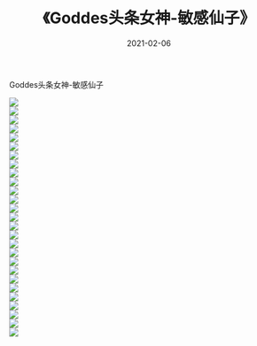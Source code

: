 ﻿---
layout: post
title:  《Goddes头条女神-敏感仙子》
date:   2021-02-06
img: http://img.660000.xyz/Sharelink/网络美图/2021/Goddes头条女神-敏感仙子/000.jpg
categories: [美女, 清纯, 唯美]
---

Goddes头条女神-敏感仙子

  ![](http://img.660000.xyz/Sharelink/网络美图/2021/Goddes头条女神-敏感仙子/001.jpg) <br> ![](http://img.660000.xyz/Sharelink/网络美图/2021/Goddes头条女神-敏感仙子/002.jpg) <br> ![](http://img.660000.xyz/Sharelink/网络美图/2021/Goddes头条女神-敏感仙子/003.jpg) <br> ![](http://img.660000.xyz/Sharelink/网络美图/2021/Goddes头条女神-敏感仙子/004.jpg) <br> ![](http://img.660000.xyz/Sharelink/网络美图/2021/Goddes头条女神-敏感仙子/005.jpg) <br> ![](http://img.660000.xyz/Sharelink/网络美图/2021/Goddes头条女神-敏感仙子/006.jpg) <br> ![](http://img.660000.xyz/Sharelink/网络美图/2021/Goddes头条女神-敏感仙子/007.jpg) <br> ![](http://img.660000.xyz/Sharelink/网络美图/2021/Goddes头条女神-敏感仙子/008.jpg) <br> ![](http://img.660000.xyz/Sharelink/网络美图/2021/Goddes头条女神-敏感仙子/009.jpg) <br> ![](http://img.660000.xyz/Sharelink/网络美图/2021/Goddes头条女神-敏感仙子/010.jpg) <br> ![](http://img.660000.xyz/Sharelink/网络美图/2021/Goddes头条女神-敏感仙子/011.jpg) <br> ![](http://img.660000.xyz/Sharelink/网络美图/2021/Goddes头条女神-敏感仙子/012.jpg) <br> ![](http://img.660000.xyz/Sharelink/网络美图/2021/Goddes头条女神-敏感仙子/013.jpg) <br> ![](http://img.660000.xyz/Sharelink/网络美图/2021/Goddes头条女神-敏感仙子/014.jpg) <br> ![](http://img.660000.xyz/Sharelink/网络美图/2021/Goddes头条女神-敏感仙子/015.jpg) <br> ![](http://img.660000.xyz/Sharelink/网络美图/2021/Goddes头条女神-敏感仙子/016.jpg) <br> ![](http://img.660000.xyz/Sharelink/网络美图/2021/Goddes头条女神-敏感仙子/017.jpg) <br> ![](http://img.660000.xyz/Sharelink/网络美图/2021/Goddes头条女神-敏感仙子/018.jpg) <br> ![](http://img.660000.xyz/Sharelink/网络美图/2021/Goddes头条女神-敏感仙子/019.jpg) <br> ![](http://img.660000.xyz/Sharelink/网络美图/2021/Goddes头条女神-敏感仙子/020.jpg) <br> ![](http://img.660000.xyz/Sharelink/网络美图/2021/Goddes头条女神-敏感仙子/021.jpg) <br> ![](http://img.660000.xyz/Sharelink/网络美图/2021/Goddes头条女神-敏感仙子/022.jpg) <br> ![](http://img.660000.xyz/Sharelink/网络美图/2021/Goddes头条女神-敏感仙子/023.jpg) <br> ![](http://img.660000.xyz/Sharelink/网络美图/2021/Goddes头条女神-敏感仙子/024.jpg) <br> ![](http://img.660000.xyz/Sharelink/网络美图/2021/Goddes头条女神-敏感仙子/025.jpg) <br> ![](http://img.660000.xyz/Sharelink/网络美图/2021/Goddes头条女神-敏感仙子/026.jpg) <br> ![](http://img.660000.xyz/Sharelink/网络美图/2021/Goddes头条女神-敏感仙子/027.jpg) <br>